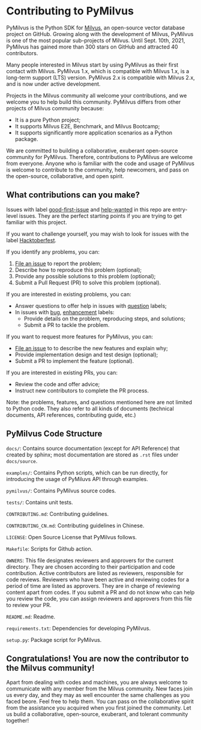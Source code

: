 # Contributing to PyMilvus

PyMilvus is the Python SDK for [Milvus](https://github.com/milvus-io/milvus), an open-source vector database project on GitHub. Growing along with the development of Milvus, PyMilvus is one of the most popular sub-projects of Milvus. Until Sept. 10th, 2021, PyMilvus has gained more than 300 stars on GitHub and attracted 40 contributors.

Many people interested in Milvus start by using PyMilvus as their first contact with Milvus. PyMilvus 1.x, which is compatible with Milvus 1.x, is a long-term support (LTS) version. PyMilvus 2.x is compatible with Milvus 2.x, and is now under active development.

Projects in the Milvus community all welcome your contributions, and we welcome you to help build this community. PyMilvus differs from other projects of Milvus community because:

- It is a pure Python project;
- It supports Milvus E2E, Benchmark, and Milvus Bootcamp;
- It supports significantly more application scenarios as a Python package.

We are committed to building a collaborative, exuberant open-source community for PyMilvus. Therefore, contributions to PyMilvus are welcome from everyone. Anyone who is familiar with the code and usage of PyMilvus is welcome to contribute to the community, help newcomers, and pass on the open-source, collaborative, and open spirit.


## What contributions can you make?

Issues with label [good-first-issue](https://github.com/milvus-io/pymilvus/labels/good%20first%20issue) and [help-wanted](https://github.com/milvus-io/pymilvus/labels/help%20wanted) in this repo are entry-level issues. They are the perfect starting points if you are trying to get familiar with this project.

If you want to challenge yourself, you may wish to look for issues with the label [Hacktoberfest](https://github.com/milvus-io/pymilvus/labels/Hacktoberfest).

If you identify any problems, you can:
1. [File an issue](https://github.com/milvus-io/pymilvus/issues/new/choose) to report the problem;
2. Describe how to reproduce this problem (optional);
3. Provide any possible solutions to this problem (optional);
4. Submit a Pull Request (PR) to solve this problem (optional).

If you are interested in existing problems, you can:
- Answer questions to offer help in issues with [question](https://github.com/milvus-io/pymilvus/labels/Issue%20%7C%20question) labels;
- In issues with [bug](https://github.com/milvus-io/pymilvus/labels/kind%2Fbug), [enhancement](https://github.com/milvus-io/pymilvus/labels/enhancement) labels:
  - Provide details on the problem, reproducing steps, and solutions;
  - Submit a PR to tackle the problem.

If you want to request more features for PyMilvus, you can:
- [File an issue](https://github.com/milvus-io/pymilvus/issues/new/choose) to to describe the new features and explain why;
- Provide implementation design and test design (optional);
- Submit a PR to implement the feature (optional).

If you are interested in existing PRs, you can:
- Review the code and offer advice;
- Instruct new contributors to complete the PR process.

Note: the problems, features, and questions mentioned here are not limited to Python code. They also refer to all kinds of documents (technical documents, API references, contributing guide, etc.)

## PyMilvus Code Structure
`docs/`: Contains source documentation (except for API Reference) that created by sphinx; most documentation are stored as `.rst` files under `docs/source`.

`examples/`: Contains Python scripts, which can be run directly, for introducing the usage of PyMiluvs API through examples.

`pymilvus/`: Contains PyMilvus source codes.

`tests/`: Contains unit tests.

`CONTRIBUTING.md`: Contributing guidelines.

`CONTRIBUTING_CN.md`: Contributing guidelines in Chinese.

`LICENSE`: Open Source License that PyMilvus follows.

`Makefile`: Scripts for Github action.

`OWNERS`: This file designates reviewers and approvers for the current directory. They are chosen according to their participation and code contribution. Active contributors are listed as reviewers, responsible for code reviews. Reviewers who have been active and reviewing codes for a period of time are listed as approvers. They are in charge of reviewing content apart from codes. If you submit a PR and do not know who can help you review the code, you can assign reviewers and approvers from this file to review your PR.

`README.md`: Readme.

`requirements.txt`: Dependencies for developing PyMilvus.

`setup.py`: Package script for PyMilvus.

## Congratulations! You are now the contributor to the Milvus community!

Apart from dealing with codes and machines, you are always welcome to communicate with any member from the Milvus community. New faces join us every day, and they may as well encounter the same challenges as you faced beore. Feel free to help them. You can pass on the collaborative spirit from the assistance you acquired when you first joined the community. Let us build a collaborative, open-source, exuberant, and tolerant community together!